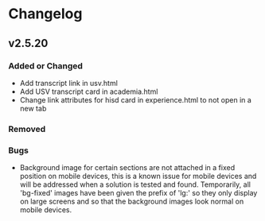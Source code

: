 # Changelog

## v2.5.20

### Added or Changed
- Add transcript link in usv.html
- Add USV transcript card in academia.html
- Change link attributes for hisd card in experience.html to not open in a new tab

### Removed


### Bugs
- Background image for certain sections are not attached in a fixed position on mobile devices, this is a known issue for mobile devices and will be addressed when a solution is tested and found. Temporarily, all 'bg-fixed' images have been given the prefix of 'lg:' so they only display on large screens and so that the background images look normal on mobile devices.